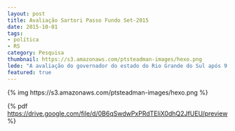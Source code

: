 ```yaml
---
layout: post
title: Avaliação Sartori Passo Fundo Set-2015
date: 2015-10-01
tags:
- política
- RS
category: Pesquisa
thumbnail: https://s3.amazonaws.com/ptsteadman-images/hexo.png
lede: "A avaliação do governador do estado do Rio Grande do Sul após 9 meses da posse é complicado"
featured: true
---
```


<div class="image-strip">
{% img https://s3.amazonaws.com/ptsteadman-images/hexo.png  %}
</div>

{% pdf https://drive.google.com/file/d/0B6qSwdwPxPRdTEliX0dhQ2JfUEU/preview %}
